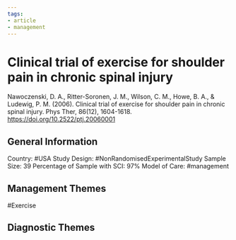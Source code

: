 ```yaml
---
tags:
- article
- management
---
```


# Clinical trial of exercise for shoulder pain in chronic spinal injury
Nawoczenski, D. A., Ritter-Soronen, J. M., Wilson, C. M., Howe, B. A., & Ludewig, P. M. (2006). Clinical trial of exercise for shoulder pain in chronic spinal injury. Phys Ther, 86(12), 1604-1618. https://doi.org/10.2522/ptj.20060001 

## General Information
Country: #USA 
Study Design: #NonRandomisedExperimentalStudy 
Sample Size: 39
Percentage of Sample with SCI: 97%
Model of Care: #management 

## Management Themes
#Exercise 

## Diagnostic Themes
